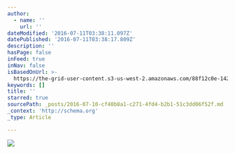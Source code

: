 ```yaml
---
author:
  - name: ''
    url: ''
dateModified: '2016-07-11T03:38:11.097Z'
datePublished: '2016-07-11T03:38:17.809Z'
description: ''
hasPage: false
inFeed: true
inNav: false
isBasedOnUrl: >-
  https://the-grid-user-content.s3-us-west-2.amazonaws.com/88f12c0e-142c-43c8-a718-406abc940762.png
keywords: []
title: ''
starred: true
sourcePath: _posts/2016-07-10-cf40b8a1-c271-4fd4-b2b1-51c3dd06f52f.md
_context: 'http://schema.org'
_type: Article

---
```

![](https://the-grid-user-content.s3-us-west-2.amazonaws.com/07242535-bdc7-46b8-a63d-3067a63389c6.png)